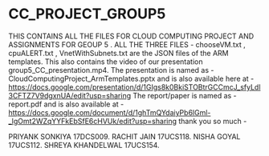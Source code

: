 # CC_PROJECT_GROUP5
THIS CONTAINS ALL THE FILES FOR CLOUD COMPUTING PROJECT AND ASSIGNMENTS FOR GEOUP 5 . 
ALL THE THREE FILES - chooseVM.txt , cpuALERT.txt , VnetWithSubnets.txt are the JSON files of the ARM templates. 
This also contains the video of our presentation group5_CC_presentation.mp4.
The presentation is named as - CloudComputingProject_ArmTemplates.pptx and is also available here at - https://docs.google.com/presentation/d/1GIgs8k0BkiSTOBtrGCCmcJ_sfyLdl3CFTZ7V9dgxnUA/edit?usp=sharing
The report/paper is named as - report.pdf and is also available at - https://docs.google.com/document/d/1ghTmQYdaiyPb6lGml-_lgOmt2WZqYYFkEbSfE6cHVUk/edit?usp=sharing
thank you so much - 


PRIYANK SONKIYA 17DCS009.
RACHIT JAIN 17UCS118.
NISHA GOYAL 17UCS112.
SHREYA KHANDELWAL 17UCS154.
